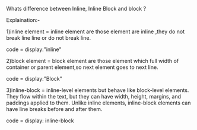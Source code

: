 Whats difference between Inline, Inline Block and block ?

Explaination:- 

1)inline element =  inline element are those element are inline ,they do not break line line or do not break line.

code = display:"inline"


2)block element = block element are those element which full width of container or parent element,so next element goes to next line.

code = display:"Block" 

3)inline-block = inline-level elements but behave like block-level elements. They flow within the text, but they can have width, height, margins, and paddings applied to them. Unlike inline elements, inline-block elements can have line breaks before and after them.

code = display: inline-block